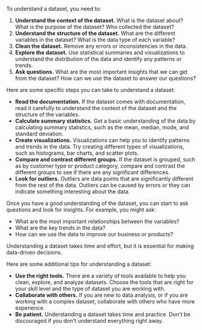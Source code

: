 To understand a dataset, you need to:

1. **Understand the context of the dataset.** What is the dataset about? What is the purpose of the dataset? Who collected the dataset?
2. **Understand the structure of the dataset.** What are the different variables in the dataset? What is the data type of each variable?
3. **Clean the dataset.** Remove any errors or inconsistencies in the data.
4. **Explore the dataset.** Use statistical summaries and visualizations to understand the distribution of the data and identify any patterns or trends.
5. **Ask questions.** What are the most important insights that we can get from the dataset? How can we use the dataset to answer our questions?

Here are some specific steps you can take to understand a dataset:

* **Read the documentation.** If the dataset comes with documentation, read it carefully to understand the context of the dataset and the structure of the variables.
* **Calculate summary statistics.** Get a basic understanding of the data by calculating summary statistics, such as the mean, median, mode, and standard deviation.
* **Create visualizations.** Visualizations can help you to identify patterns and trends in the data. Try creating different types of visualizations, such as histograms, bar charts, and scatter plots.
* **Compare and contrast different groups.** If the dataset is grouped, such as by customer type or product category, compare and contrast the different groups to see if there are any significant differences.
* **Look for outliers.** Outliers are data points that are significantly different from the rest of the data. Outliers can be caused by errors or they can indicate something interesting about the data.

Once you have a good understanding of the dataset, you can start to ask questions and look for insights. For example, you might ask:

* What are the most important relationships between the variables?
* What are the key trends in the data?
* How can we use the data to improve our business or products?

Understanding a dataset takes time and effort, but it is essential for making data-driven decisions.

Here are some additional tips for understanding a dataset:

* **Use the right tools.** There are a variety of tools available to help you clean, explore, and analyze datasets. Choose the tools that are right for your skill level and the type of dataset you are working with.
* **Collaborate with others.** If you are new to data analysis, or if you are working with a complex dataset, collaborate with others who have more experience.
* **Be patient.** Understanding a dataset takes time and practice. Don't be discouraged if you don't understand everything right away.